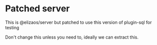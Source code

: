 # Patched server

This is @elizaos/server but patched to use this version of plugin-sql for testing

Don't change this unless you need to, ideally we can extract this.
